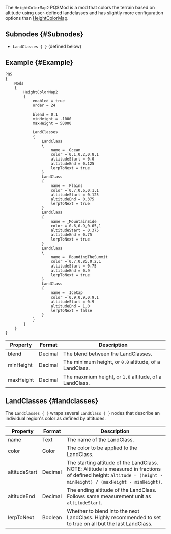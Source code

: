 The `HeightColorMap2` PQSMod is a mod that colors the terrain based on altitude using user-defined landclasses and has slightly more configuration options than [HeightColorMap](/Syntax/PQSMods/HeightColorMap).

## Subnodes {#Subnodes}
* `LandClasses { }` (defined below)

## Example {#Example}
```
PQS
{
    Mods
    {
        HeightColorMap2
        {
            enabled = true
            order = 24
            
            blend = 0.1
            minHeight = -1000
            maxHeight = 50000
            
            LandClasses
            {
                LandClass
                {
                    name = _Ocean
                    color = 0.1,0.2,0.8,1
                    altitudeStart = 0.0
                    altitudeEnd = 0.125
                    lerpToNext = true
                }
                LandClass
                {
                    name = _Plains
                    color = 0.7,0.6,0.1,1
                    altitudeStart = 0.125
                    altitudeEnd = 0.375
                    lerpToNext = true
                }
                LandClass
                {
                    name = _MountainSide
                    color = 0.6,0.9,0.05,1
                    altitudeStart = 0.375
                    altitudeEnd = 0.75
                    lerpToNext = true
                }
                LandClass
                {
                    name = _RoundingTheSummit
                    color = 0.7,0.85,0.2,1
                    altitudeStart = 0.75
                    altitudeEnd = 0.9
                    lerpToNext = true
                }
                LandClass
                {
                    name = _IceCap
                    color = 0.9,0.9,0.9,1
                    altitudeStart = 0.9
                    altitudeEnd = 1.0
                    lerpToNext = false
                }
            }
        }
    }
}
```

|Property|Format|Description|
|--------|------|-----------|
|blend|Decimal|The blend between the LandClasses.|
|minHeight|Decimal|The minimum height, or `0.0` altitude, of a LandClass.|
|maxHeight|Decimal|The maxmium height, or `1.0` altitude, of a LandClass.|

## LandClasses {#landclasses}
The `LandClasses { }` wraps several `LandClass { }` nodes that describe an individual region's color as defined by altitudes.

|Property|Format|Description|
|--------|------|-----------|
|name|Text|The name of the LandClass.|
|color|Color|The color to be applied to the LandClass.|
|altitudeStart|Decimal|The starting altitude of the LandClass. NOTE: Altitude is measured in fractions of defined height: `altitude = (height - minHeight) / (maxHeight - minHeight)`.|
|altitudeEnd|Decimal|The ending altitude of the LandClass. Follows same measurement unit as `altitudeStart`.|
|lerpToNext|Boolean|Whether to blend into the next LandClass. Highly recommended to set to true on all but the last LandClass.|
